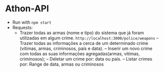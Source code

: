 # Athon-API

- Run with `npm start`
- Requests:
  - Trazer todas as armas (nome e tipo) do sistema que já foram utilizadas em algum
crime.  `http://localhost:3000/police/weapons`
  – Trazer todas as informações a cerca de um determinado crime (vítimas, armas,
criminosos, país e data).
  – Inserir um novo crime com todas as suas informações agregadas(armas, vitimas,
criminosos);
  – Deletar um crime por: data ou país.
  – Listar crimes por: Range de data, armas ou criminosos
  
